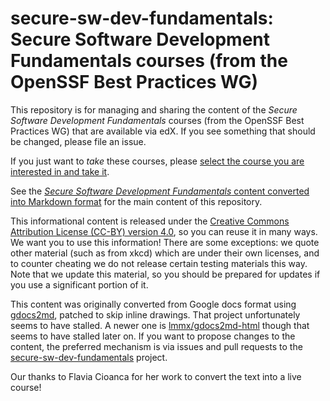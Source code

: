 # secure-sw-dev-fundamentals: Secure Software Development Fundamentals courses (from the OpenSSF Best Practices WG)

This repository is for managing and sharing the content of the
*Secure Software Development Fundamentals*
courses (from the OpenSSF Best Practices WG) that are available via edX.
If you see something that should be changed, please file an issue.

If you just want to *take* these courses, please [select the course you are interested in and take it](https://openssf.org/training/courses/).

See the [*Secure Software Development Fundamentals* content converted into Markdown format](secure_software_development_fundamentals.md) for the main content of this repository.

This informational content is released under the [Creative Commons Attribution License (CC-BY) version 4.0](https://creativecommons.org/licenses/by/4.0/legalcode.txt), so you can reuse it in many ways. We want you to use this information! There are some exceptions: we quote other material (such as from xkcd) which are under their own licenses, and to counter cheating we do not release certain testing materials this way. Note that we update this material, so you should be prepared for updates if you use a significant portion of it.

This content was originally converted from Google docs format using
[gdocs2md](http://github.com/mangini/gdocs2md),
patched to skip inline drawings.
That project unfortunately seems to have stalled.
A newer one is [lmmx/gdocs2md-html](https://github.com/lmmx/gdocs2md-html)
though that seems to have stalled later on.
If you want to propose changes to the content, the preferred mechanism is
via issues and pull requests to the
[secure-sw-dev-fundamentals](https://github.com/ossf/secure-sw-dev-fundamentals)
project.

Our thanks to Flavia Cioanca for her work to convert the text into a live course!
